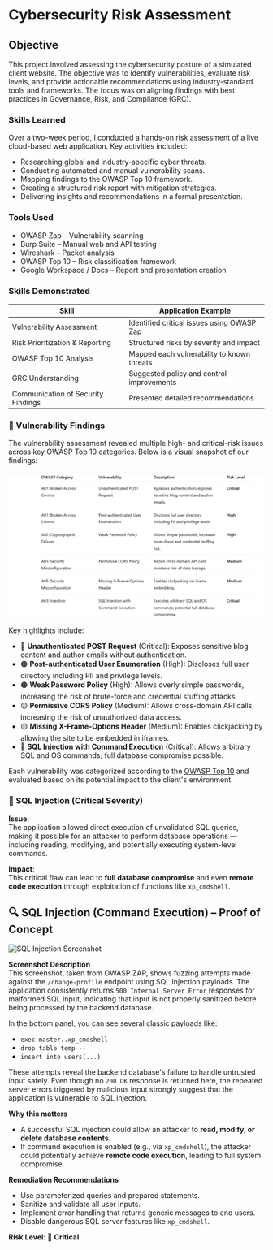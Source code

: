 # Cybersecurity Risk Assessment

## Objective

This project involved assessing the cybersecurity posture of a simulated client website. The objective was to identify vulnerabilities, evaluate risk levels, and provide actionable recommendations using industry-standard tools and frameworks. The focus was on aligning findings with best practices in Governance, Risk, and Compliance (GRC).

### Skills Learned
Over a two-week period, I conducted a hands-on risk assessment of a live cloud-based web application. Key activities included:
- Researching global and industry-specific cyber threats.
- Conducting automated and manual vulnerability scans.
- Mapping findings to the OWASP Top 10 framework.
- Creating a structured risk report with mitigation strategies.
- Delivering insights and recommendations in a formal presentation.

### Tools Used

- OWASP Zap – Vulnerability scanning
- Burp Suite – Manual web and API testing
- Wireshark – Packet analysis
- OWASP Top 10 – Risk classification framework
- Google Workspace / Docs – Report and presentation creation

### Skills Demonstrated

| Skill                              | Application Example                        |
| ---------------------------------- | ------------------------------------------ |
| Vulnerability Assessment           | Identified critical issues using OWASP Zap |
| Risk Prioritization & Reporting    | Structured risks by severity and impact    |
| OWASP Top 10 Analysis              | Mapped each vulnerability to known threats |
| GRC Understanding                  | Suggested policy and control improvements  |
| Communication of Security Findings | Presented detailed recommendations         |

### 🔎 Vulnerability Findings
The vulnerability assessment revealed multiple high- and critical-risk issues across key OWASP Top 10 categories. Below is a visual snapshot of our findings:

![Vulnerability Findings](./vulnerability-findings.png)

Key highlights include:

- 🔴 **Unauthenticated POST Request** (Critical): Exposes sensitive blog content and author emails without authentication.
- 🟠 **Post-authenticated User Enumeration** (High): Discloses full user directory including PII and privilege levels.
- 🟠 **Weak Password Policy** (High): Allows overly simple passwords, increasing the risk of brute-force and credential stuffing attacks.
- 🟡 **Permissive CORS Policy** (Medium): Allows cross-domain API calls, increasing the risk of unauthorized data access.
- 🟡 **Missing X-Frame-Options Header** (Medium): Enables clickjacking by allowing the site to be embedded in iframes.
- 🔴 **SQL Injection with Command Execution** (Critical): Allows arbitrary SQL and OS commands; full database compromise possible.

Each vulnerability was categorized according to the [OWASP Top 10](https://owasp.org/www-project-top-ten/) and evaluated based on its potential impact to the client's environment.

### 🚨 SQL Injection (Critical Severity)

**Issue**:  
The application allowed direct execution of unvalidated SQL queries, making it possible for an attacker to perform database operations — including reading, modifying, and potentially executing system-level commands.

**Impact**:  
This critical flaw can lead to **full database compromise** and even **remote code execution** through exploitation of functions like `xp_cmdshell`.

## 🔍 SQL Injection (Command Execution) – Proof of Concept

![SQL Injection Screenshot](your_image_link_here)

**Screenshot Description**  
This screenshot, taken from OWASP ZAP, shows fuzzing attempts made against the `/change-profile` endpoint using SQL injection payloads. The application consistently returns `500 Internal Server Error` responses for malformed SQL input, indicating that input is not properly sanitized before being processed by the backend database.

In the bottom panel, you can see several classic payloads like:
- `exec master..xp_cmdshell`
- `drop table temp --`
- `insert into users(...)`

These attempts reveal the backend database's failure to handle untrusted input safely. Even though no `200 OK` response is returned here, the repeated server errors triggered by malicious input strongly suggest that the application is vulnerable to SQL injection.

**Why this matters**  
- A successful SQL injection could allow an attacker to **read, modify, or delete database contents**.
- If command execution is enabled (e.g., via `xp_cmdshell`), the attacker could potentially achieve **remote code execution**, leading to full system compromise.

**Remediation Recommendations**
- Use parameterized queries and prepared statements.
- Sanitize and validate all user inputs.
- Implement error handling that returns generic messages to end users.
- Disable dangerous SQL server features like `xp_cmdshell`.

**Risk Level**: 🔴 **Critical**
